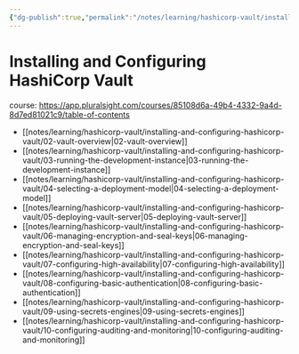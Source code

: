 ```yaml
---
{"dg-publish":true,"permalink":"/notes/learning/hashicorp-vault/installing-and-configuring-hashicorp-vault/installing-and-configuring-hashicorp-vault-pluralsight/","dgHomeLink":true,"dgPassFrontmatter":false}
---
```


# Installing and Configuring HashiCorp Vault

course: <https://app.pluralsight.com/courses/85108d6a-49b4-4332-9a4d-8d7ed81021c9/table-of-contents>

- [[notes/learning/hashicorp-vault/installing-and-configuring-hashicorp-vault/02-vault-overview|02-vault-overview]]
- [[notes/learning/hashicorp-vault/installing-and-configuring-hashicorp-vault/03-running-the-development-instance|03-running-the-development-instance]]
- [[notes/learning/hashicorp-vault/installing-and-configuring-hashicorp-vault/04-selecting-a-deployment-model|04-selecting-a-deployment-model]]
- [[notes/learning/hashicorp-vault/installing-and-configuring-hashicorp-vault/05-deploying-vault-server|05-deploying-vault-server]]
- [[notes/learning/hashicorp-vault/installing-and-configuring-hashicorp-vault/06-managing-encryption-and-seal-keys|06-managing-encryption-and-seal-keys]]
- [[notes/learning/hashicorp-vault/installing-and-configuring-hashicorp-vault/07-configuring-high-availability|07-configuring-high-availability]]
- [[notes/learning/hashicorp-vault/installing-and-configuring-hashicorp-vault/08-configuring-basic-authentication|08-configuring-basic-authentication]]
- [[notes/learning/hashicorp-vault/installing-and-configuring-hashicorp-vault/09-using-secrets-engines|09-using-secrets-engines]]
- [[notes/learning/hashicorp-vault/installing-and-configuring-hashicorp-vault/10-configuring-auditing-and-monitoring|10-configuring-auditing-and-monitoring]]